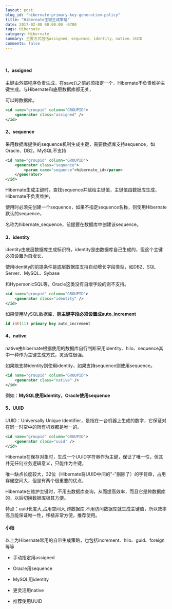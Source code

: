 ```yaml
---
layout: post
blog_id: "hibernate-primary-key-generation-policy"
title: "Hibernate主键生成策略"
date: 2017-02-08 00:00:00 -0700
tags: Hibernate
category: Hibernate
summary: 主要方式包括assigned、sequence、identity、native、UUID
comments: false
---
```

<br>

#### 1、assigned

主键由外部程序负责生成，在save()之前必须指定一个，Hibernate不负责维护主键生成。与Hibernate和底层数据库都无关，

可以跨数据库。

```xml
<id name="groupid" column="GROUPID">
	<generator class="assigned" />
</id>
```

#### 2、sequence

采用数据库提供的sequence机制生成主键，需要数据库支持sequence，如Oracle、DB2。MySQL不支持

```xml
<id name="groupid" column="GROUPID">
	<generator class="sequence">
		<param name="sequence">hibernate_id</param>
	</generator>
</id>
```

Hibernate生成主键时，查找sequence并赋给主键值，主键值由数据库生成，Hibernate不负责维护，

使用时必须先创建一个sequence，如果不指定sequence名称，则使用Hibernate默认的sequence，

名称为hibernate_sequence，前提要在数据库中创建该sequence。

#### 3、identity

identity由底层数据库生成标识符。identity是由数据库自己生成的，但这个主键必须设置为自增长，

使用identity的前提条件是底层数据库支持自动增长字段类型，如DB2、SQL Server、MySQL、Sybase

和HypersonicSQL等，Oracle这类没有自增字段的则不支持。

```xml
<id name="groupid" column="GROUPID">
	<generator class="identity" />
</id>
```

如果使用MySQL数据库，**则主键字段必须设置成auto_increment**

```sql
id int(11) primary key auto_increment
```

#### 4、native

native由hibernate根据使用的数据库自行判断采用identity、hilo、sequence其中一种作为主键生成方式，灵活性很强。

如果能支持identity则使用identity，如果支持sequence则使用sequence。

```xml
<id name="groupid" column="GROUPID">
	<generator class="native" />
</id>
```

例如：**MySQL使用identity，Oracle使用sequence**

#### 5、UUID

UUID：Universally Unique Identifier，是指在一台机器上生成的数字，它保证对在同一时空中的所有机器都是唯一的。

```xml
<id name="groupid" column="GROUPID">
	<generator class="uuid" />
</id>
```

Hibernate在保存对象时，生成一个UUID字符串作为主键，保证了唯一性，但其并无任何业务逻辑意义，只能作为主键，

唯一缺点长度较大，32位（Hibernate将UUID中间的"-"删除了）的字符串，占用存储空间大，但是有两个很重要的优点，

Hibernate在维护主键时，不用去数据库查询，从而提高效率，而且它是跨数据库的，以后切换数据库极其方便。

特点：uuid长度大,占用空间大,跨数据库,不用访问数据库就生成主键值，所以效率高且能保证唯一性，移植非常方便，推荐使用。

#### 小结

以上为Hibernate常用的自带生成策略，也包括increment、hilo、guid、foreign等等

+ 手动指定用assigned

+ Oracle用sequence

+ MySQL用identity

+ 更灵活用native

+ 推荐使用UUID



